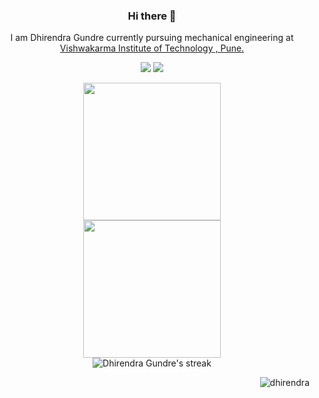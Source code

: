 <div align="center">
   
### Hi there 👋

I am Dhirendra Gundre currently pursuing mechanical engineering at
<a href="https://vit.edu/">Vishwakarma Institute of Technology , Pune.</a>

[<img src="https://img.shields.io/badge/linkedin-%230077B5.svg?&style=for-the-badge&logo=linkedin&logoColor=white" />](https://www.linkedin.com/in/dhirendra-gundre-0702332ba/) 
[<img src="https://img.shields.io/badge/-dhirendragundre-c14438?style=for-the-badge&logo=Gmail&logoColor=white"/>](mailto:dhirendragundre@gmail.com) 
  
   <p align="center">
<div>
<img height="220" src="https://github-readme-stats.vercel.app/api?username=dhirendrag&show_icons=true&theme=dark"><br>
<img height="220" src="https://github-readme-stats.vercel.app/api/top-langs/?username=dhirendrag&hide=css,html&layout=compact&theme=dark"><br>
<img title="🔥 Get streak stats for your profile at git.io/streak-stats" alt="Dhirendra Gundre's streak" src="https://github-readme-streak-stats.herokuapp.com/?user=dhirendrag&theme=black-ice&hide_border=true&stroke=0000&background=060A0CD0"/>
</div>
</p>
   
<img align="right" src="https://komarev.com/ghpvc/?username=dhirendrag&label=Profile%20views&color=0e75b6&style=flat" alt="dhirendra"/>

